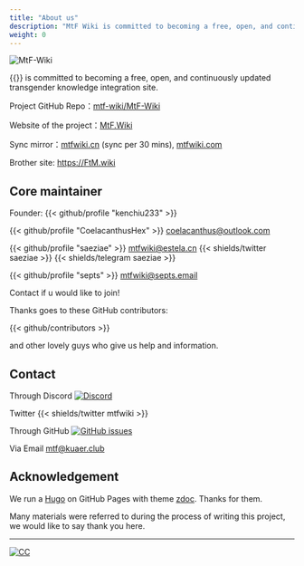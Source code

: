 ```yaml
---
title: "About us"
description: "MtF Wiki is committed to becoming a free, open, and continuously updated transgender knowledge integration site."
weight: 0
---
```


<link rel="stylesheet" href="https://cdn.jsdelivr.net/npm/bootstrap-icons@1.5.0/font/bootstrap-icons.css">

![MtF-Wiki](/new/mtf-wiki-long.svg)

{{<mtf-wiki>}} is committed to becoming a free, open, and continuously updated transgender knowledge integration site.

Project <i class="bi bi-github" aria-label="GitHub"></i> GitHub Repo：[mtf-wiki/MtF-Wiki](https://github.com/mtf-wiki/MtF-Wiki)

<i class="bi bi-link-45deg" aria-label="Website"></i> Website of the project：[MtF.Wiki](https://mtf.wiki)

<i class="bi bi-link-45deg" aria-label="Website"></i> Sync mirror：[mtfwiki.cn](https://mtfwiki.cn) (sync per 30 mins), [mtfwiki.com](https://mtfwiki.com)

Brother site: <https://FtM.wiki>

## Core maintainer

Founder: {{< github/profile "kenchiu233" >}}

{{< github/profile "CoelacanthusHex" >}}&nbsp;<coelacanthus@outlook.com>

{{< github/profile "saeziae" >}}&nbsp;<mtfwiki@estela.cn> {{< shields/twitter saeziae >}} {{< shields/telegram saeziae >}}

{{< github/profile "septs" >}}&nbsp;<mtfwiki@septs.email>

Contact if u would like to join!

Thanks goes to these GitHub contributors:

{{< github/contributors >}}

and other lovely guys who give us help and information.

## Contact

Through Discord [![Discord][shields/discord]](https://233.plus/discord)

Twitter {{< shields/twitter mtfwiki >}}

Through GitHub [![GitHub issues][shields/github]](https://github.com/mtf-wiki/MtF-Wiki/issues/new)

Via Email <mtf@kuaer.club>

[shields/discord]: https://img.shields.io/discord/883004164760801320?style=flat-square
[shields/github]: https://img.shields.io/github/issues/mtf-wiki/MtF-Wiki?style=flat-square

## Acknowledgement

We run a [Hugo][hugo-url] on GitHub Pages with theme [zdoc][zdoc-url]. Thanks for them.

Many materials were referred to during the process of writing this project, we would like to say thank you here.

---

[![CC](https://i.creativecommons.org/l/by-sa/4.0/88x31.png)](https://creativecommons.org/licenses/by-sa/4.0)

[hugo-url]: https://github.com/gohugoio/hugo
[zdoc-url]: https://github.com/zzossig/hugo-theme-zdoc

